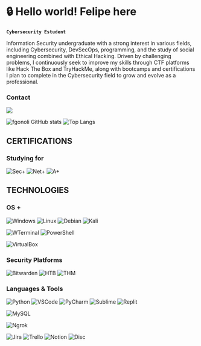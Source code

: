# 🔒 Hello world! Felipe here

**`Cybersecurity Estudent`**

Information Security undergraduate with a strong interest in various fields, including Cybersecurity, DevSecOps, programming, and the study of social engineering combined with Ethical Hacking.
Driven by challenging problems, I continuously seek to improve my skills through CTF platforms like Hack The Box and TryHackMe, along with bootcamps and certifications I plan to complete in the Cybersecurity field to grow and evolve as a professional.

### Contact
<a href = "mailto:felipegonoli@proton.me"><img src="https://img.shields.io/badge/proton%20mail-6D4AFF?style=for-the-badge&logo=protonmail&logoColor=white" target="_blank"><a>

![fgonoli GitHub stats](https://github-readme-stats.vercel.app/api?username=fgonoli&show_icons=true&theme=dark) ![Top Langs](https://github-readme-stats.vercel.app/api/top-langs/?username=fgonoli&layout=compact)

## CERTIFICATIONS
### Studying for
![Sec+](https://camo.githubusercontent.com/4f4697c8bbe076a48702861f6c66b14aad4e53161f385e54f09f3f245499d6d8/68747470733a2f2f696d672e736869656c64732e696f2f62616467652f2d53656375726974792532422d4646303030303f267374796c653d666f722d7468652d6261646765266c6f676f3d436f6d70544941266c6f676f436f6c6f723d7768697465)
![Net+](https://camo.githubusercontent.com/739b3a7f6591f238a143450a95e7adf490f255af87c363fa8331d8dbc8d5de53/68747470733a2f2f696d672e736869656c64732e696f2f62616467652f2d4e6574776f726b2532422d3030374143433f267374796c653d666f722d7468652d6261646765266c6f676f3d436f6d70544941266c6f676f436f6c6f723d7768697465)
![A+](https://camo.githubusercontent.com/e8a176edbaa323a62fa919c6290f019514dfd7cca8d7ed72029df9868d1c04fa/68747470733a2f2f696d672e736869656c64732e696f2f62616467652f2d412532422d3444344434443f267374796c653d666f722d7468652d6261646765266c6f676f3d436f6d70544941266c6f676f436f6c6f723d7768697465)

## TECHNOLOGIES
### OS +
![Windows](https://img.shields.io/badge/Windows-0078D6?style=for-the-badge&logo=windows&logoColor=white) ![Linux](https://img.shields.io/badge/Linux-FCC624?style=for-the-badge&logo=linux&logoColor=black) ![Debian](https://img.shields.io/badge/Debian-A81D33?style=for-the-badge&logo=debian&logoColor=white) ![Kali](https://img.shields.io/badge/Kali_Linux-557C94?style=for-the-badge&logo=kali-linux&logoColor=white)

![WTerminal](https://img.shields.io/badge/windows%20terminal-4D4D4D?style=for-the-badge&logo=windows%20terminal&logoColor=white) ![PowerShell](https://img.shields.io/badge/powershell-5391FE?style=for-the-badge&logo=powershell&logoColor=white)

![VirtualBox](https://img.shields.io/badge/VirtualBox-21416b?style=for-the-badge&logo=VirtualBox&logoColor=white)

### Security Platforms
![Bitwarden](https://img.shields.io/badge/bitwarden-175DDC?style=for-the-badge&logo=bitwarden&logoColor=white) ![HTB](https://img.shields.io/badge/HackTheBox-111927?style=for-the-badge&logo=Hack%20The%20Box&logoColor=9FEF00) ![THM](https://img.shields.io/badge/TryHackMe-212C42?style=for-the-badge&logo=TryHackMe&logoColor=white)

### Languages & Tools
![Python](https://img.shields.io/badge/Python-FFD43B?style=for-the-badge&logo=python&logoColor=blue) ![VSCode](https://img.shields.io/badge/VSCode-0078D4?style=for-the-badge&logo=visual%20studio%20code&logoColor=white) ![PyCharm](https://img.shields.io/badge/PyCharm-000000.svg?&style=for-the-badge&logo=PyCharm&logoColor=white) ![Sublime](https://img.shields.io/badge/sublime_text-%23575757.svg?&style=for-the-badge&logo=sublime-text&logoColor=important) ![Replit](https://img.shields.io/badge/replit-667881?style=for-the-badge&logo=replit&logoColor=white)

![MySQL](https://img.shields.io/badge/MySQL-005C84?style=for-the-badge&logo=mysql&logoColor=white)

![Ngrok](https://img.shields.io/badge/ngrok-140648?style=for-the-badge&logo=Ngrok&logoColor=white)

![Jira](https://img.shields.io/badge/Jira-0052CC?style=for-the-badge&logo=Jira&logoColor=white) ![Trello](https://img.shields.io/badge/Trello-0052CC?style=for-the-badge&logo=trello&logoColor=white) ![Notion](https://img.shields.io/badge/Notion-000000?style=for-the-badge&logo=notion&logoColor=white) ![Disc](https://img.shields.io/badge/Discord-5865F2?style=for-the-badge&logo=discord&logoColor=white)
